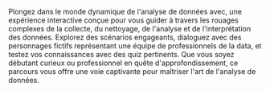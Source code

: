 Plongez dans le monde dynamique de l'analyse de données avec, une expérience interactive conçue pour vous guider à travers les rouages complexes de la collecte, du nettoyage, de l'analyse et de l'interprétation des données. Explorez des scénarios engageants, dialoguez avec des personnages fictifs représentant une équipe de professionnels de la data, et testez vos connaissances avec des quiz pertinents. Que vous soyez débutant curieux ou professionnel en quête d'approfondissement, ce parcours vous offre une voie captivante pour maîtriser l'art de l'analyse de données.
